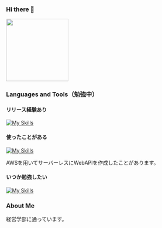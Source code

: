 ### Hi there 👋
<p align="left>
  <a href="https://github.com/futaba3">
    <img height="170px" src="https://github-readme-stats.vercel.app/api/top-langs/?username=futaba3&layout=compact&theme=tokyonight">
  </a>
</p>

### Languages and Tools（勉強中）
#### リリース経験あり
[![My Skills](https://skillicons.dev/icons?i=swift,firebase,html,css,jquery,netlify)](https://skillicons.dev)

#### 使ったことがある
[![My Skills](https://skillicons.dev/icons?i=figma,php,laravel,docker,heroku,js,nodejs,vuejs,aws,postman)](https://skillicons.dev)

AWSを用いてサーバーレスにWebAPIを作成したことがあります。

#### いつか勉強したい
[![My Skills](https://skillicons.dev/icons?i=kotlin)](https://skillicons.dev)

### About Me
経営学部に通っています。

<!--
**futaba3/futaba3** is a ✨ _special_ ✨ repository because its `README.md` (this file) appears on your GitHub profile.

<a href="https://github.com/futaba3">
    <img height="170px" src="https://github-readme-stats.vercel.app/api?username=futaba3&show_icons=true&theme=tokyonight">
  </a>
  
Here are some ideas to get you started:

- 🔭 I’m currently working on ...
- 🌱 I’m currently learning ...
- 👯 I’m looking to collaborate on ...
- 🤔 I’m looking for help with ...
- 💬 Ask me about ...
- 📫 How to reach me: ...
- 😄 Pronouns: ...
- ⚡ Fun fact: ...
-->
